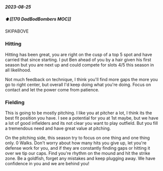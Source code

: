 ##### 2023-08-25
##### ⬆️[[170 DadBodBombers MOC]] 

SKIPABOVE
### Hitting
Hitting has been great, you are right on the cusp of a top 5 spot and have carried that since starting. I put Ben ahead of you by a hair given his first season but you are next up and could compete for slots 4/5 this season in all likelihood. 

Not much feedback on technique, I think you'll find more gaps the more you go to right center, but overall I'd keep doing what you're doing. Focus on contact and let the power come from patience.

### Fielding
This is going to be mostly pitching. I like you at pitcher a lot, I think its the best fit position you have. I see a potential for you at 1st maybe, but we have a lot of good infielders and its not clear you want to play outfield. But you fill a tremendous need and have great value at pitching. 

On the pitching side, this season try to focus on one thing and one thing only. 0 Walks. Don't worry about how many hits you give up, let you're defense work for you, and if they are constantly finding gaps or hitting it over we tip our caps. Find you're rhythm on the mound and hit the strike zone. Be a goldfish, forget any mistakes and keep plugging away. We have confidence in you and we are behind you!
